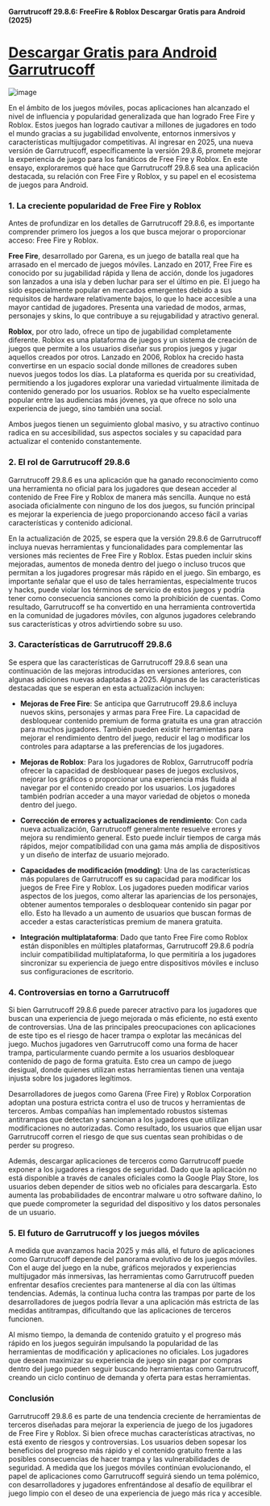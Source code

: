 **Garrutrucoff 29.8.6: FreeFire & Roblox Descargar Gratis para Android (2025)**

# [Descargar Gratis para Android Garrutrucoff](https://garrutrucoff.es.modfyp.com/)

![image](https://github.com/user-attachments/assets/0511b429-8f28-4919-a960-1aabafdd816e)

En el ámbito de los juegos móviles, pocas aplicaciones han alcanzado el nivel de influencia y popularidad generalizada que han logrado Free Fire y Roblox. Estos juegos han logrado cautivar a millones de jugadores en todo el mundo gracias a su jugabilidad envolvente, entornos inmersivos y características multijugador competitivas. Al ingresar en 2025, una nueva versión de Garrutrucoff, específicamente la versión 29.8.6, promete mejorar la experiencia de juego para los fanáticos de Free Fire y Roblox. En este ensayo, exploraremos qué hace que Garrutrucoff 29.8.6 sea una aplicación destacada, su relación con Free Fire y Roblox, y su papel en el ecosistema de juegos para Android.

### 1. **La creciente popularidad de Free Fire y Roblox**

Antes de profundizar en los detalles de Garrutrucoff 29.8.6, es importante comprender primero los juegos a los que busca mejorar o proporcionar acceso: Free Fire y Roblox.

**Free Fire**, desarrollado por Garena, es un juego de batalla real que ha arrasado en el mercado de juegos móviles. Lanzado en 2017, Free Fire es conocido por su jugabilidad rápida y llena de acción, donde los jugadores son lanzados a una isla y deben luchar para ser el último en pie. El juego ha sido especialmente popular en mercados emergentes debido a sus requisitos de hardware relativamente bajos, lo que lo hace accesible a una mayor cantidad de jugadores. Presenta una variedad de modos, armas, personajes y skins, lo que contribuye a su rejugabilidad y atractivo general.

**Roblox**, por otro lado, ofrece un tipo de jugabilidad completamente diferente. Roblox es una plataforma de juegos y un sistema de creación de juegos que permite a los usuarios diseñar sus propios juegos y jugar aquellos creados por otros. Lanzado en 2006, Roblox ha crecido hasta convertirse en un espacio social donde millones de creadores suben nuevos juegos todos los días. La plataforma es querida por su creatividad, permitiendo a los jugadores explorar una variedad virtualmente ilimitada de contenido generado por los usuarios. Roblox se ha vuelto especialmente popular entre las audiencias más jóvenes, ya que ofrece no solo una experiencia de juego, sino también una social.

Ambos juegos tienen un seguimiento global masivo, y su atractivo continuo radica en su accesibilidad, sus aspectos sociales y su capacidad para actualizar el contenido constantemente.

### 2. **El rol de Garrutrucoff 29.8.6**

Garrutrucoff 29.8.6 es una aplicación que ha ganado reconocimiento como una herramienta no oficial para los jugadores que desean acceder al contenido de Free Fire y Roblox de manera más sencilla. Aunque no está asociada oficialmente con ninguno de los dos juegos, su función principal es mejorar la experiencia de juego proporcionando acceso fácil a varias características y contenido adicional.

En la actualización de 2025, se espera que la versión 29.8.6 de Garrutrucoff incluya nuevas herramientas y funcionalidades para complementar las versiones más recientes de Free Fire y Roblox. Estas pueden incluir skins mejoradas, aumentos de moneda dentro del juego o incluso trucos que permitan a los jugadores progresar más rápido en el juego. Sin embargo, es importante señalar que el uso de tales herramientas, especialmente trucos y hacks, puede violar los términos de servicio de estos juegos y podría tener como consecuencia sanciones como la prohibición de cuentas. Como resultado, Garrutrucoff se ha convertido en una herramienta controvertida en la comunidad de jugadores móviles, con algunos jugadores celebrando sus características y otros advirtiendo sobre su uso.

### 3. **Características de Garrutrucoff 29.8.6**

Se espera que las características de Garrutrucoff 29.8.6 sean una continuación de las mejoras introducidas en versiones anteriores, con algunas adiciones nuevas adaptadas a 2025. Algunas de las características destacadas que se esperan en esta actualización incluyen:

- **Mejoras de Free Fire**: Se anticipa que Garrutrucoff 29.8.6 incluya nuevos skins, personajes y armas para Free Fire. La capacidad de desbloquear contenido premium de forma gratuita es una gran atracción para muchos jugadores. También pueden existir herramientas para mejorar el rendimiento dentro del juego, reducir el lag o modificar los controles para adaptarse a las preferencias de los jugadores.

- **Mejoras de Roblox**: Para los jugadores de Roblox, Garrutrucoff podría ofrecer la capacidad de desbloquear pases de juegos exclusivos, mejorar los gráficos o proporcionar una experiencia más fluida al navegar por el contenido creado por los usuarios. Los jugadores también podrían acceder a una mayor variedad de objetos o moneda dentro del juego.

- **Corrección de errores y actualizaciones de rendimiento**: Con cada nueva actualización, Garrutrucoff generalmente resuelve errores y mejora su rendimiento general. Esto puede incluir tiempos de carga más rápidos, mejor compatibilidad con una gama más amplia de dispositivos y un diseño de interfaz de usuario mejorado.

- **Capacidades de modificación (modding)**: Una de las características más populares de Garrutrucoff es su capacidad para modificar los juegos de Free Fire y Roblox. Los jugadores pueden modificar varios aspectos de los juegos, como alterar las apariencias de los personajes, obtener aumentos temporales o desbloquear contenido sin pagar por ello. Esto ha llevado a un aumento de usuarios que buscan formas de acceder a estas características premium de manera gratuita.

- **Integración multiplataforma**: Dado que tanto Free Fire como Roblox están disponibles en múltiples plataformas, Garrutrucoff 29.8.6 podría incluir compatibilidad multiplataforma, lo que permitiría a los jugadores sincronizar su experiencia de juego entre dispositivos móviles e incluso sus configuraciones de escritorio.

### 4. **Controversias en torno a Garrutrucoff**

Si bien Garrutrucoff 29.8.6 puede parecer atractivo para los jugadores que buscan una experiencia de juego mejorada o más eficiente, no está exento de controversias. Una de las principales preocupaciones con aplicaciones de este tipo es el riesgo de hacer trampa o explotar las mecánicas del juego. Muchos jugadores ven Garrutrucoff como una forma de hacer trampa, particularmente cuando permite a los usuarios desbloquear contenido de pago de forma gratuita. Esto crea un campo de juego desigual, donde quienes utilizan estas herramientas tienen una ventaja injusta sobre los jugadores legítimos.

Desarrolladores de juegos como Garena (Free Fire) y Roblox Corporation adoptan una postura estricta contra el uso de trucos y herramientas de terceros. Ambas compañías han implementado robustos sistemas antitrampas que detectan y sancionan a los jugadores que utilizan modificaciones no autorizadas. Como resultado, los usuarios que elijan usar Garrutrucoff corren el riesgo de que sus cuentas sean prohibidas o de perder su progreso.

Además, descargar aplicaciones de terceros como Garrutrucoff puede exponer a los jugadores a riesgos de seguridad. Dado que la aplicación no está disponible a través de canales oficiales como la Google Play Store, los usuarios deben depender de sitios web no oficiales para descargarla. Esto aumenta las probabilidades de encontrar malware u otro software dañino, lo que puede comprometer la seguridad del dispositivo y los datos personales de un usuario.

### 5. **El futuro de Garrutrucoff y los juegos móviles**

A medida que avanzamos hacia 2025 y más allá, el futuro de aplicaciones como Garrutrucoff depende del panorama evolutivo de los juegos móviles. Con el auge del juego en la nube, gráficos mejorados y experiencias multijugador más inmersivas, las herramientas como Garrutrucoff pueden enfrentar desafíos crecientes para mantenerse al día con las últimas tendencias. Además, la continua lucha contra las trampas por parte de los desarrolladores de juegos podría llevar a una aplicación más estricta de las medidas antitrampas, dificultando que las aplicaciones de terceros funcionen.

Al mismo tiempo, la demanda de contenido gratuito y el progreso más rápido en los juegos seguirán impulsando la popularidad de las herramientas de modificación y aplicaciones no oficiales. Los jugadores que desean maximizar su experiencia de juego sin pagar por compras dentro del juego pueden seguir buscando herramientas como Garrutrucoff, creando un ciclo continuo de demanda y oferta para estas herramientas.

### Conclusión

Garrutrucoff 29.8.6 es parte de una tendencia creciente de herramientas de terceros diseñadas para mejorar la experiencia de juego de los jugadores de Free Fire y Roblox. Si bien ofrece muchas características atractivas, no está exento de riesgos y controversias. Los usuarios deben sopesar los beneficios del progreso más rápido y el contenido gratuito frente a las posibles consecuencias de hacer trampa y las vulnerabilidades de seguridad. A medida que los juegos móviles continúan evolucionando, el papel de aplicaciones como Garrutrucoff seguirá siendo un tema polémico, con desarrolladores y jugadores enfrentándose al desafío de equilibrar el juego limpio con el deseo de una experiencia de juego más rica y accesible.
